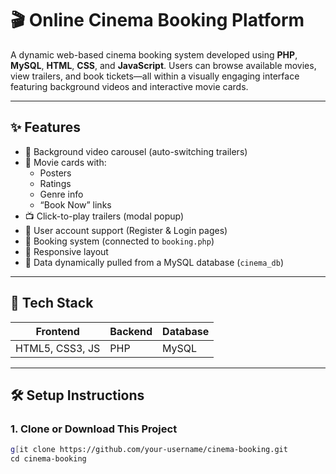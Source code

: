 # 🎬 Online Cinema Booking Platform

A dynamic web-based cinema booking system developed using **PHP**, **MySQL**, **HTML**, **CSS**, and **JavaScript**. Users can browse available movies, view trailers, and book tickets—all within a visually engaging interface featuring background videos and interactive movie cards.

---

## ✨ Features

- 🎥 Background video carousel (auto-switching trailers)
- 🎫 Movie cards with:
  - Posters
  - Ratings
  - Genre info
  - “Book Now” links
- 📺 Click-to-play trailers (modal popup)
- 👥 User account support (Register & Login pages)
- 🛒 Booking system (connected to `booking.php`)
- 📱 Responsive layout
- 💾 Data dynamically pulled from a MySQL database (`cinema_db`)

---

## 🔧 Tech Stack

| Frontend          | Backend         | Database     |
|------------------|------------------|--------------|
| HTML5, CSS3, JS   | PHP              | MySQL        |

---

## 🛠️ Setup Instructions

### 1. Clone or Download This Project

```bash
g[it clone https://github.com/your-username/cinema-booking.git
cd cinema-booking
